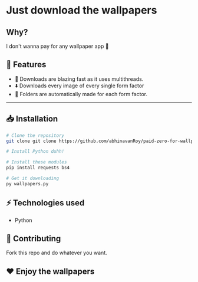 # Just download the wallpapers

## Why?
I don't wanna pay for any wallpaper app 🙂

## 🚀 Features

- 💨 Downloads are blazing fast as it uses multithreads.
- ⬇️ Downloads every image of every single form factor
- 📁 Folders are automatically made for each form factor.

---


## 📥 Installation


```bash
# Clone the repository
git clone git clone https://github.com/abhinavanRoy/paid-zero-for-wallpapers.git

# Install Python duhh!

# Install these modules
pip install requests bs4

# Get it downloading
py wallpapers.py

```
## ⚡ Technologies used
- Python

## 🤝 Contributing
Fork this repo and do whatever you want.

## ❤️ Enjoy the wallpapers
